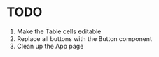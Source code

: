# TODO

1. Make the Table cells editable
1. Replace all buttons with the Button component
1. Clean up the App page
